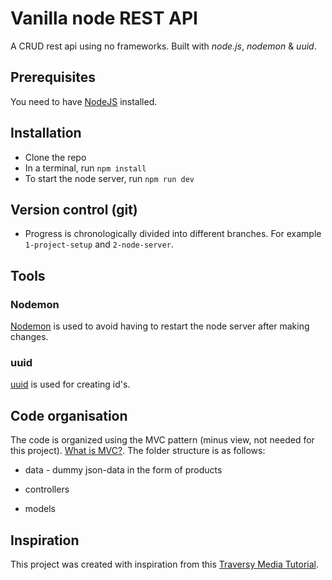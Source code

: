 # Vanilla node REST API

A CRUD rest api using no frameworks. Built with *node.js*, *nodemon* & *uuid*.

## Prerequisites

You need to have [NodeJS](https://nodejs.org/en/) installed.

## Installation

- Clone the repo
- In a terminal, run `npm install`
- To start the node server, run `npm run dev`

## Version control (git)

- Progress is chronologically divided into different branches. For example `1-project-setup` and `2-node-server`.

## Tools

### Nodemon

[Nodemon](https://www.npmjs.com/package/nodemon) is used to avoid having to restart the node server after making changes.

### uuid

[uuid](https://www.npmjs.com/package/uuid) is used for creating id's.

## Code organisation

The code is organized using the MVC pattern (minus view, not needed for this project). [What is MVC?](https://www.youtube.com/watch?v=DUg2SWWK18I&ab_channel=WebDevSimplified). The folder structure is as follows:

- data - dummy json-data in the form of products

- controllers

- models

## Inspiration

This project was created with inspiration from this [Traversy Media Tutorial](https://www.youtube.com/watch?v=_1xa8Bsho6A&ab_channel=TraversyMedia).
